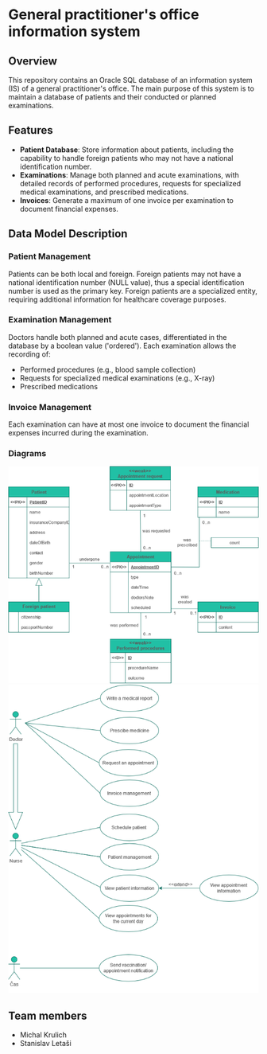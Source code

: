 # General practitioner's office information system
## Overview

This repository contains an Oracle SQL database of an information system (IS) of a general practitioner's office. The main purpose of this system is to maintain a database of patients and their conducted or planned examinations.

## Features

- **Patient Database**: Store information about patients, including the capability to handle foreign patients who may not have a national identification number.
- **Examinations**: Manage both planned and acute examinations, with detailed records of performed procedures, requests for specialized medical examinations, and prescribed medications.
- **Invoices**: Generate a maximum of one invoice per examination to document financial expenses.

## Data Model Description

### Patient Management
Patients can be both local and foreign. Foreign patients may not have a national identification number (NULL value), thus a special identification number is used as the primary key. Foreign patients are a specialized entity, requiring additional information for healthcare coverage purposes.

### Examination Management
Doctors handle both planned and acute cases, differentiated in the database by a boolean value ('ordered'). Each examination allows the recording of:

- Performed procedures (e.g., blood sample collection)
- Requests for specialized medical examinations (e.g., X-ray)
- Prescribed medications

### Invoice Management
Each examination can have at most one invoice to document the financial expenses incurred during the examination.

### Diagrams
![ER diagram](doc/er.png)
![Use-case diagram](doc/use_case.png)

## Team members
- Michal Krulich
- Stanislav Letaši